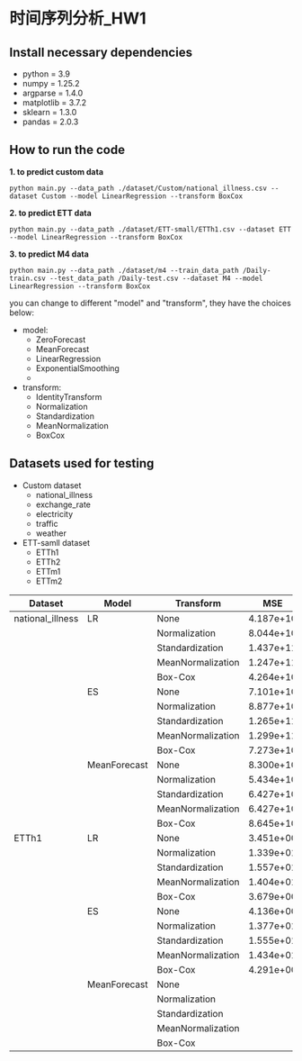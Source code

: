 # 时间序列分析_HW1
## Install necessary dependencies
- python = 3.9
- numpy = 1.25.2
- argparse = 1.4.0
- matplotlib = 3.7.2
- sklearn = 1.3.0
- pandas = 2.0.3

## How to run the code
**1. to predict custom data**
```
python main.py --data_path ./dataset/Custom/national_illness.csv --dataset Custom --model LinearRegression --transform BoxCox
```
**2. to predict ETT data**
```
python main.py --data_path ./dataset/ETT-small/ETTh1.csv --dataset ETT --model LinearRegression --transform BoxCox
```

**3. to predict M4 data**
```
python main.py --data_path ./dataset/m4 --train_data_path /Daily-train.csv --test_data_path /Daily-test.csv --dataset M4 --model LinearRegression --transform BoxCox
```

you can change to different "model" and "transform", they have the choices below:
- model:
  - ZeroForecast
  - MeanForecast
  - LinearRegression
  - ExponentialSmoothing
  - 
- transform:
  - IdentityTransform
  - Normalization
  - Standardization
  - MeanNormalization
  - BoxCox

## Datasets used for testing
- Custom dataset
  - national_illness
  - exchange_rate
  - electricity
  - traffic
  - weather
- ETT-samll dataset
  - ETTh1
  - ETTh2
  - ETTm1
  - ETTm2

| Dataset  | Model | Transform | MSE  | MAE  | MAPE | SMAPE | MASE |
| -------- | ----- | --------- | ----- | ----- | ----- | ----- | ----- |
| national_illness  | LR    | None      |   4.187e+10   |  1.578e+05    |  1.420e+01    |   1.455e+01   |  6.666e-01    |
|          |       | Normalization |   8.044e+10   |  2.315e+05    |   2.245e+01   |   1.968e+01    |   1.134e+00   |
|          |       | Standardization   |   1.437e+11   |   3.138e+05   |   3.046e+01    |   2.506e+01    |   1.651e+00   |
|          |       | MeanNormalization   |  1.247e+11   |  3.028e+05   |   2.954e+01   |   2.475e+01   |   1.523e+00   |
|          |       | Box-Cox   |  4.264e+10    |   1.599e+05   |  1.440e+01   |   1.480e+01   |  6.789e-01   |
|          | ES   | None      |   7.101e+10   |  2.205e+05    |    1.949e+01  |    2.019e+01   |   1.051e+00   |
|          |       | Normalization |   8.877e+10   |  2.452e+05    |   2.429e+01   |   2.108e+01    |   1.099e+00   |
|          |       | Standardization     |   1.265e+11   |   2.877e+05   |   2.923e+01   |    2.394e+01   |  1.360e+00    |
|          |       | MeanNormalization    |   1.299e+11   |   2.939e+05   |   2.979e+01   |    2.437e+01   |   1.374e+00   |
|          |       | Box-Cox   |   7.273e+10   |  2.233e+05    |   1.967e+01   |   2.047e+01   |   1.068e+00   |      
|          | MeanForecast   | None      |   8.300e+10   |  2.486e+05    |    2.079e+01  |    2.307e+01   |   1.204e+00   |
|          |       | Normalization |  5.434e+10  |  1.992e+05    |   1.828e+01   |   1.760e+01    |   8.639e-01   |
|          |       | Standardization     |  6.427e+10   |   2.125e+05   |   2.102e+01  |   1.872e+01   |   9.496e-01   |
|          |       | MeanNormalization    |   6.427e+10   |   2.125e+05   |   2.102e+01   |   1.872e+01   |   9.496e-01   |
|          |       | Box-Cox   |   8.645e+10   |  2.549e+05    |   2.129e+01   |    2.374e+01   |   1.236e+00   |
| ETTh1  | LR    | None      |   3.451e+00   |   1.370e+00   |   3.603e+04   |   3.169e+01   |   1.105e+00   |
|          |       | Normalization |   1.339e+01  |   3.037e+00   |  1.234e+05    |  5.169e+01    |   2.853e+00   |
|          |       | Standardization   |  1.557e+01    |   3.272e+00   |   1.339e+05   |   5.406e+01   |   3.095e+00   |
|          |       | MeanNormalization   |  1.404e+01   |   3.122e+00   |  1.290e+05    |  5.254e+01    |   2.932e+00   |
|          |       | Box-Cox   |   3.679e+00  |  1.423e+00    |   3.047e+04   |   3.522e+01   |   1.154e+00   |
|          | ES   | None      |   4.136e+00   |   1.538e+00   |   4.114e+04   |  3.499e+01    |   1.277e+00   |
|          |       | Normalization |  1.377e+01   |   3.050e+00   |   1.226e+05   |  5.175e+01    |  2.866e+00    |
|          |       | Standardization   |   1.555e+01   |   3.260e+00   |   1.351e+05   |   5.370e+01   |   3.085e+00   |
|          |       | MeanNormalization   |  1.434e+01   |    3.137e+00  |    1.279e+05  |   5.267e+01   |   2.946e+00   |
|          |       | Box-Cox   |   4.291e+00  |   1.568e+00   |  3.612e+04    |   3.821e+01   |  1.303e+00    |  
|          | MeanForecast   | None      |      |      |      |      |      |
|          |       | Normalization |     |      |      |      |      |
|          |       | Standardization   |      |      |      |      |      |
|          |       | MeanNormalization   |     |      |      |      |      |
|          |       | Box-Cox   |     |      |      |      |      |
















